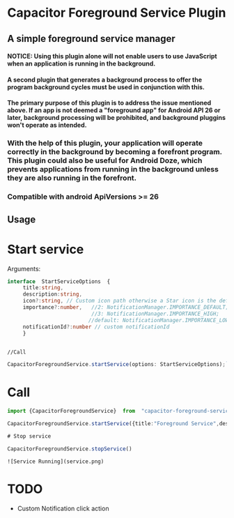 
# Capacitor Foreground Service Plugin

## A simple foreground service manager

  
  

#### NOTICE: Using this plugin alone will not enable users to use JavaScript when an application is running in the background.

#### A second plugin that generates a background process to offer the program background cycles must be used in conjunction with this.

#### The primary purpose of this plugin is to address the issue mentioned above. If an app is not deemed a "foreground app" for Android API 26 or later, background processing will be prohibited, and background pluggins won't operate as intended.
### With the help of this plugin, your application will operate correctly in the background by becoming a forefront program.  This plugin could also be useful for Android Doze, which prevents applications from running in the background unless they are also running in the forefront.

  

### Compatible with android ApiVersions >= 26

  
  

## Usage

  


  

# Start service

Arguments:

```ts
interface  StartServiceOptions  {
     title:string, 
     description:string,
     icon?:string, // Custom icon path otherwise a Star icon is the default
     importance?:number,   //2: NotificationManager.IMPORTANCE_DEFAULT; 
						   //3: NotificationManager.IMPORTANCE_HIGH;
    					  //default: NotificationManager.IMPORTANCE_LOW;
     notificationId?:number // custom notificationId
     }
     
```
`//Call `
```js
CapacitorForegroundService.startService(options: StartServiceOptions);`

```
# Call
```ts
import {CapacitorForegroundService}  from  "capacitor-foreground-service";

CapacitorForegroundService.startService({title:"Foreground Service",description:"Foreground Service  running...."});

# Stop service

CapacitorForegroundService.stopService()
```

```
![Service Running](service.png)
```

# TODO

- Custom Notification click action
